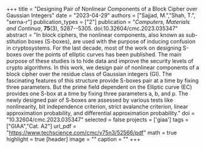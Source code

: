 +++
title = "Designing Pair of Nonlinear Components of a Block Cipher over Gaussian Integers"
date = "2023-04-29"
authors = ["Sajjad, M.","Shah, T.", "serna-r"]
publication_types = ["2"]
publication = "*Computers, Materials and Continua*, **75**(3), 5287--5305. doi:10.32604/cmc.2023.035347"
abstract = "In block ciphers, the nonlinear components, also known as sub- stitution boxes (S-boxes), are used with the purpose of inducing confusion in cryptosystems. For the last decade, most of the work on designing S-boxes over the points of elliptic curves has been published. The main purpose of these studies is to hide data and improve the security levels of crypto algorithms. In this work, we design pair of nonlinear components of a block cipher over the residue class of Gaussian integers (GI). The fascinating features of this structure provide S-boxes pair at a time by fixing three parameters. But the prime field dependent on the Elliptic curve (EC) provides one S-box at a time by fixing three parameters a, b, and p. The newly designed pair of S-boxes are assessed by various tests like nonlinearity, bit independence criterion, strict avalanche criterion, linear approximation probability, and differential approximation probability."
doi = "10.32604/cmc.2023.035347"
selected = false
projects = ['giaa']
tags = ["GIAA","Cat. A2"]
url_pdf = "https://www.techscience.com/cmc/v75n3/52566/pdf"
math = true
highlight = true
[header]
image = ""
caption = ""
+++
